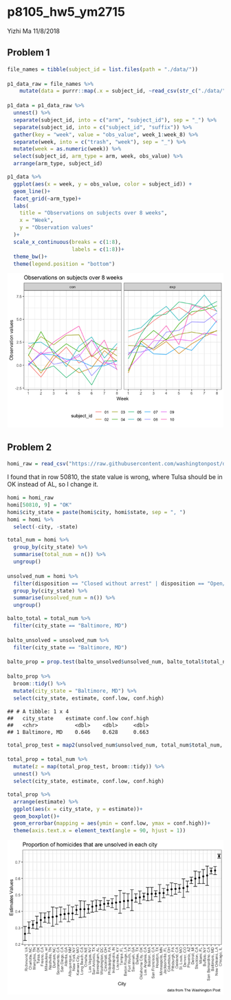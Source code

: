 p8105\_hw5\_ym2715
================
Yizhi Ma
11/8/2018

Problem 1
---------

``` r
file_names = tibble(subject_id = list.files(path = "./data/"))

p1_data_raw = file_names %>% 
    mutate(data = purrr::map(.x = subject_id, ~read_csv(str_c("./data/", .x)))) 

p1_data = p1_data_raw %>% 
  unnest() %>% 
  separate(subject_id, into = c("arm", "subject_id"), sep = "_") %>% 
  separate(subject_id, into = c("subject_id", "suffix")) %>% 
  gather(key = "week", value = "obs_value", week_1:week_8) %>% 
  separate(week, into = c("trash", "week"), sep = "_") %>% 
  mutate(week = as.numeric(week)) %>% 
  select(subject_id, arm_type = arm, week, obs_value) %>% 
  arrange(arm_type, subject_id)
```

``` r
p1_data %>% 
  ggplot(aes(x = week, y = obs_value, color = subject_id)) +
  geom_line()+
  facet_grid(~arm_type)+
  labs(
    title = "Observations on subjects over 8 weeks",
    x = "Week",
    y = "Observation values"
  )+
  scale_x_continuous(breaks = c(1:8),
                     labels = c(1:8))+
  theme_bw()+
  theme(legend.position = "bottom")
```

![](p8105_hw5_ym2715_files/figure-markdown_github/spaghetti%20plot-1.png)

Problem 2
---------

``` r
homi_raw = read_csv("https://raw.githubusercontent.com/washingtonpost/data-homicides/master/homicide-data.csv")
```

I found that in row 50810, the state value is wrong, where Tulsa should be in OK instead of AL, so I change it.

``` r
homi = homi_raw 
homi[50810, 9] = "OK"
homi$city_state = paste(homi$city, homi$state, sep = ", ")
homi = homi %>% 
  select(-city, -state)
```

``` r
total_num = homi %>% 
  group_by(city_state) %>% 
  summarise(total_num = n()) %>% 
  ungroup()

unsolved_num = homi %>% 
  filter(disposition == "Closed without arrest" | disposition == "Open/No arrest") %>% 
  group_by(city_state) %>% 
  summarise(unsolved_num = n()) %>% 
  ungroup()
```

``` r
balto_total = total_num %>%
  filter(city_state == "Baltimore, MD")

balto_unsolved = unsolved_num %>%
  filter(city_state == "Baltimore, MD")

balto_prop = prop.test(balto_unsolved$unsolved_num, balto_total$total_num)

balto_prop %>% 
  broom::tidy() %>% 
  mutate(city_state = "Baltimore, MD") %>% 
  select(city_state, estimate, conf.low, conf.high) 
```

    ## # A tibble: 1 x 4
    ##   city_state    estimate conf.low conf.high
    ##   <chr>            <dbl>    <dbl>     <dbl>
    ## 1 Baltimore, MD    0.646    0.628     0.663

``` r
total_prop_test = map2(unsolved_num$unsolved_num, total_num$total_num, prop.test) 

total_prop = total_num %>% 
  mutate(z = map(total_prop_test, broom::tidy)) %>% 
  unnest() %>% 
  select(city_state, estimate, conf.low, conf.high)
```

``` r
total_prop %>% 
  arrange(estimate) %>% 
  ggplot(aes(x = city_state, y = estimate))+
  geom_boxplot()+
  geom_errorbar(mapping = aes(ymin = conf.low, ymax = conf.high))+
  theme(axis.text.x = element_text(angle = 90, hjust = 1))
```

![](p8105_hw5_ym2715_files/figure-markdown_github/make%20a%20plot-1.png)
